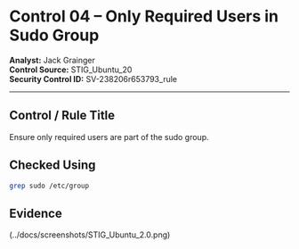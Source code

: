 # Control 04 – Only Required Users in Sudo Group

**Analyst:** Jack Grainger  
**Control Source:** STIG_Ubuntu_20  
**Security Control ID:** SV-238206r653793_rule  

---

## Control / Rule Title
Ensure only required users are part of the sudo group.

## Checked Using
```bash
grep sudo /etc/group
```
## Evidence
(../docs/screenshots/STIG_Ubuntu_2.0.png)
